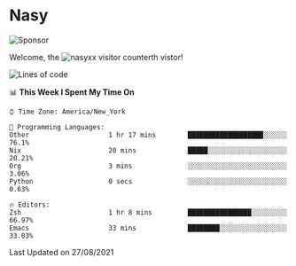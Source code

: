 # Nasy

<!--
<p align="center">
<img height="200" src="https://github-readme-stats.vercel.app/api?username=nasyxx&count_private=true&show_icons=true&theme=dracula&include_all_commits=true"/>
<img height="200" src="https://github-readme-stats.vercel.app/api/top-langs/?username=nasyxx&theme=dracula&hide=html,jupyter+notebook&count_private=true&show_icons=true"/>
</p>

  
----------------
-->

![Sponsor](https://img.shields.io/static/v1.svg?label=Sponsor&message=%E2%9D%A4&logo=GitHub&style=flat&color=pink)
 
Welcome, the ![nasyxx visitor counter](https://count.getloli.com/get/@nasyxx?theme=rule34)th vistor!
 
<!--START_SECTION:waka-->
![Lines of code](https://img.shields.io/badge/From%20Hello%20World%20I%27ve%20Written-5.4%20million%20lines%20of%20code-blue)

📊 **This Week I Spent My Time On** 

```text
⌚︎ Time Zone: America/New_York

💬 Programming Languages: 
Other                    1 hr 17 mins        ███████████████████░░░░░░   76.1% 
Nix                      20 mins             █████░░░░░░░░░░░░░░░░░░░░   20.21% 
Org                      3 mins              ░░░░░░░░░░░░░░░░░░░░░░░░░   3.06% 
Python                   0 secs              ░░░░░░░░░░░░░░░░░░░░░░░░░   0.63%

🔥 Editors: 
Zsh                      1 hr 8 mins         ████████████████░░░░░░░░░   66.97% 
Emacs                    33 mins             ████████░░░░░░░░░░░░░░░░░   33.03%

```


 Last Updated on 27/08/2021
<!--END_SECTION:waka-->

<!-- ![visitors](https://visitor-badge.laobi.icu/badge?page_id=nasyxx.nasyxx) -->

